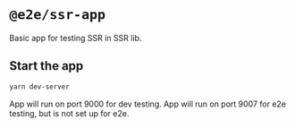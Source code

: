 # `@e2e/ssr-app`

Basic app for testing SSR in SSR lib.

## Start the app

```bash
yarn dev-server
```
App will run on port 9000 for dev testing.
App will run on port 9007 for e2e testing, but is not set up for e2e.
